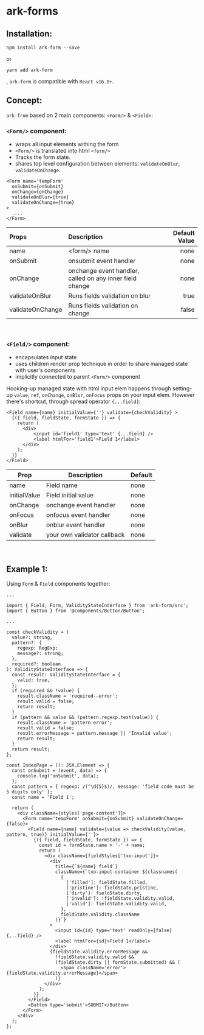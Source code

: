 # ark-forms


## Installation:


 `npm install ark-form --save`

 or 

 `yarn add ark-form`


, `ark-form` is compatible with `React v16.8+`.


## Concept:
`ark-from` based on 2 main components: `<Form/>` & `<Field>`:

### `<Form/>` component:
-  wraps all input elements withing the form  
- `<Form/>` is translated into html `<form/>`
- Tracks the form state.
- shares top level configuration between elements: `validateOnBlur`, `validateOnChange`.

```
<Form name='tempForm' 
  onSubmit={onSubmit} 
  onChange={onChange} 
  validateOnBlur={true} 
  validateOnChange={true}
>
  ....
</Form>
```

| Props      | Description | Default Value     |
| :---        |    :----   |          ---: |
| name      | <form\/> name       | none   |
| onSubmit   | onsubmit event handler        | none      |
| onChange   | onchange event handler, <br>called on any inner field change        | none      |
| validateOnBlur   | Runs fields validation on blur       | true      |
| validateOnChange   | Runs fields validation on change          | false      |
<br>

### `<Field/>` component:

- encapsulates input state
- uses children render prop technique in order to share managed state with user's components
- implicitly connected to parent `<Form/>` component

Hooking-up managed state with html input elem happens through setting-up `value`, `ref`, `onChange`, `onBlur`, `onFocus` props on your input elem. However there's shortcut, through spread operator `{...field}`: 

```
<Field name={name} initialValue={''} validate={checkValidity} >
  {({ field, fieldState, formState }) => {
    return (
      <div>
          <input id='field1' type='text' {...field} />
          <label htmlFor='field1'>Field 1</label>
      </div>
    );
  }}
</Field>
```

| Prop         | Description                  | Default |
|--------------|------------------------------|---------|
| name         | Field name                   | none    |
| initialValue | Field initial value          | none    |
| onChange     | onchange event handler       | none    |
| onFocus      | onfocus event handler        | none    |
| onBlur       | onblur event handler         | none    |
| validate     | your own validator callback  | none    |
<br>



## Example 1: 
Using `Form` & `Field` components together:

```
...

import { Field, Form, ValidityStateInterface } from 'ark-form/src';
import { Button } from '@components/Button/Button';

...

const checkValidity = (
  value?: string,
  pattern?: {
    regexp: RegExp;
    message?: string;
  },
  required?: boolean
): ValidityStateInterface => {
  const result: ValidityStateInterface = {
    valid: true,
  };
  if (required && !value) {
    result.className = 'required--error';
    result.valid = false;
    return result;
  }
  if (pattern && value && !pattern.regexp.test(value)) {
    result.className = 'pattern-error';
    result.valid = false;
    result.errorMessage = pattern.message || 'Invalid value';
    return result;
  }
  return result;
};

const IndexPage = (): JSX.Element => {
  const onSubmit = (event, data) => {
    console.log('onSubmit', data);
  };
  const pattern = { regexp: /(^\d{5}$)/, message: 'field code must be 5 digits only' };
  const name = 'Field 1';

  return (
    <div className={styles['page-content']}>
      <Form name='tempForm' onSubmit={onSubmit} validateOnChange={false}>
        <Field name={name} validate={value => checkValidity(value, pattern, true)} initialValue={''}>
          {({ field, fieldState, formState }) => {
            const id = formState.name + '-' + name;
            return (
              <div className={fieldStyles['txo-input']}>
                <div
                  title={`${name} field`}
                  className={`txo-input-container ${classnames(
                    {
                      ['filled']: fieldState.filled,
                      ['pristine']: fieldState.pristine,
                      ['dirty']: fieldState.dirty,
                      ['invalid']: !fieldState.validity.valid,
                      ['valid']: fieldState.validity.valid,
                    },
                    fieldState.validity.className
                  )}`}
                >
                  <input id={id} type='text' readOnly={false} {...field} />
                  <label htmlFor={id}>Field 1</label>
                </div>
                {fieldState.validity.errorMessage &&
                  !fieldState.validity.valid &&
                  (fieldState.dirty || formState.submitted) && (
                    <span className='error'>{fieldState.validity.errorMessage}</span>
                  )}
              </div>
            );
          }}
        </Field>
        <Button type='submit'>SUBMIT</Button>
      </Form>
    </div>
  );
};
```